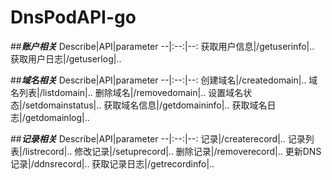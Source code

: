 # DnsPodAPI-go

##*******账户相关*******
Describe|API|parameter
--|:--:|--:
获取用户信息|/getuserinfo|..
获取用户日志|/getuserlog|..

##*******域名相关*******
Describe|API|parameter
--|:--:|--:
创建域名|/createdomain|..
域名列表|/listdomain|..
删除域名|/removedomain|..
设置域名状态|/setdomainstatus|..
获取域名信息|/getdomaininfo|..
获取域名日志|/getdomainlog|..

##*******记录相关*******
Describe|API|parameter
--|:--:|--:
记录|/createrecord|..
记录列表|/listrecord|..
修改记录|/setuprecord|..
删除记录|/removerecord|..
更新DNS记录|/ddnsrecord|..
获取记录日志|/getrecordinfo|..
